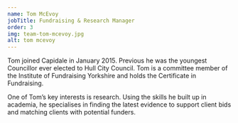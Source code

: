 ```yaml
---
name: Tom McEvoy
jobTitle: Fundraising & Research Manager
order: 3
img: team-tom-mcevoy.jpg
alt: tom mcevoy
---
```


Tom joined Capidale in January 2015. Previous he was the youngest Councillor ever elected to Hull City Council. Tom is a committee member of the Institute of Fundraising Yorkshire and holds the Certificate in Fundraising.

One of Tom’s key interests is research. Using the skills he built up in academia, he specialises in finding the latest evidence to support client bids and matching clients with potential funders.
